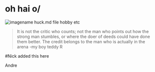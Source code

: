 # oh hai o/
![imagename](https://id.ocelotbot.com/sites/default/files/styles/avatar/public/chatbot_avatar/Ocelot-Chatbot-Icon_WCTC-logo.jpg)
huck.md
file
hobby
etc
> It is not the critic who counts; not the man who points out how the strong man stumbles, or where the doer of deeds could have done them better. The credit belongs to the man who is actually in the arena
-my boy teddy R

#Nick added this here

Andre